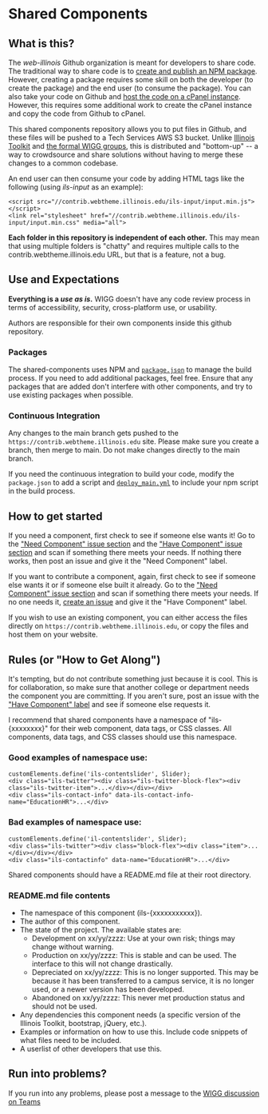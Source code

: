 # Shared Components

## What is this? 

The *web-illinois* Github organization is meant for developers to share code. The traditional way to share code is to [create and publish an NPM package](https://www.freecodecamp.org/news/how-to-create-and-publish-your-first-npm-package/). However, creating a package requires some skill on both the developer (to create the package) and the end user (to consume the package). You can also take your code on Github and [host the code on a cPanel instance](https://web.illinois.edu/). However, this requires some additional work to create the cPanel instance and copy the code from Github to cPanel. 

This shared components repository allows you to put files in Github, and these files will be pushed to a Tech Services AWS S3 bucket. Unlike [Illinois Toolkit](https://go.illinois.edu/webtoolkit) and [the formal WIGG groups](https://webtheme.illinois.edu/about/), this is distributed and "bottom-up" -- a way to crowdsource and share solutions without having to merge these changes to a common codebase. 

An end user can then consume your code by adding HTML tags like the following (using *ils-input* as an example):

    <script src="//contrib.webtheme.illinois.edu/ils-input/input.min.js"></script>
    <link rel="stylesheet" href="//contrib.webtheme.illinois.edu/ils-input/input.min.css" media="all">

**Each folder in this repository is independent of each other.** This may mean that using multiple folders is "chatty" and requires multiple calls to the contrib.webtheme.illinois.edu URL, but that is a feature, not a bug. 

## Use and Expectations

**Everything is a *use as is*.** WIGG doesn't have any code review process in terms of accessibility, security, cross-platform use, or usability. 

Authors are responsible for their own components inside this github repository.

### Packages

The shared-components uses NPM and [`package.json`](https://github.com/web-illinois/shared-components/blob/main/package.json) to manage the build process. If you need to add additional packages, feel free. Ensure that any packages that are added don't interfere with other components, and try to use existing packages when possible. 

### Continuous Integration 

Any changes to the main branch gets pushed to the `https://contrib.webtheme.illinois.edu` site. Please make sure you create a branch, then merge to main. Do not make changes directly to the main branch. 

If you need the continuous integration to build your code, modify the `package.json` to add a script and [`deploy_main.yml`](https://github.com/web-illinois/shared-components/blob/main/.github/workflows/deploy_main.yml) to include your npm script in the build process. 

## How to get started

If you need a component, first check to see if someone else wants it! Go to the ["Need Component" issue section](https://github.com/web-illinois/shared-components/labels/need%20component) and the ["Have Component" issue section](https://github.com/web-illinois/shared-components/labels/have%20component) and scan if something there meets your needs. If nothing there works, then post an issue and give it the "Need Component" label. 

If you want to contribute a component, again, first check to see if someone else wants it or if someone else built it already. Go to the ["Need Component" issue section](https://github.com/web-illinois/shared-components/labels/need%20component) and scan if something there meets your needs. If no one needs it, [create an issue](https://github.com/web-illinois/shared-components/issues) and give it the "Have Component" label. 

If you wish to use an existing component, you can either access the files directly on `https://contrib.webtheme.illinois.edu`, or copy the files and host them on your website. 

## Rules (or "How to Get Along")

It's tempting, but do not contribute something just because it is cool. This is for collaboration, so make sure that another college or department needs the component you are committing. If you aren't sure, post an issue with the ["Have Component" label](https://github.com/web-illinois/shared-components/labels/have%20component) and see if someone else requests it. 

I recommend that shared components have a namespace of "ils-{xxxxxxxx}" for their web component, data tags, or CSS classes. All components, data tags, and CSS classes should use this namespace.

### Good examples of namespace use:

    customElements.define('ils-contentslider', Slider);
    <div class="ils-twitter"><div class="ils-twitter-block-flex"><div class="ils-twitter-item">...</div></div></div>
    <div class="ils-contact-info" data-ils-contact-info-name="EducationHR">...</div>

### Bad examples of namespace use:

    customElements.define('il-contentslider', Slider);
    <div class="ils-twitter"><div class="block-flex"><div class="item">...</div></div></div>
    <div class="ils-contactinfo" data-name="EducationHR">...</div>

Shared components should have a README.md file at their root directory. 

### README.md file contents

* The namespace of this component (ils-{xxxxxxxxxxx}).
* The author of this component.
* The state of the project. The available states are:
    * Development on xx/yy/zzzz: Use at your own risk; things may change without warning. 
    * Production on xx/yy/zzzz: This is stable and can be used. The interface to this will not change drastically. 
    * Depreciated on xx/yy/zzzz: This is no longer supported. This may be because it has been transferred to a campus service, it is no longer used, or a newer version has been developed. 
    * Abandoned on xx/yy/zzzz: This never met production status and should not be used. 
* Any dependencies this component needs (a specific version of the Illinois Toolkit, bootstrap, jQuery, etc.).  
* Examples or information on how to use this. Include code snippets of what files need to be included.
* A userlist of other developers that use this.

## Run into problems?

If you run into any problems, please post a message to the [WIGG discussion on Teams](https://teams.microsoft.com/l/channel/19%3a2cc51acd22674e4988b0873980bfd20d%40thread.tacv2/General?groupId=7ecdbcb2-4a6c-438d-828c-70287b84f487&tenantId=44467e6f-462c-4ea2-823f-7800de5434e3)
